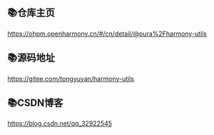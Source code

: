 
## 📚仓库主页
https://ohpm.openharmony.cn/#/cn/detail/@pura%2Fharmony-utils

## 📚源码地址
https://gitee.com/tongyuyan/harmony-utils

## 📚CSDN博客
https://blog.csdn.net/qq_32922545
